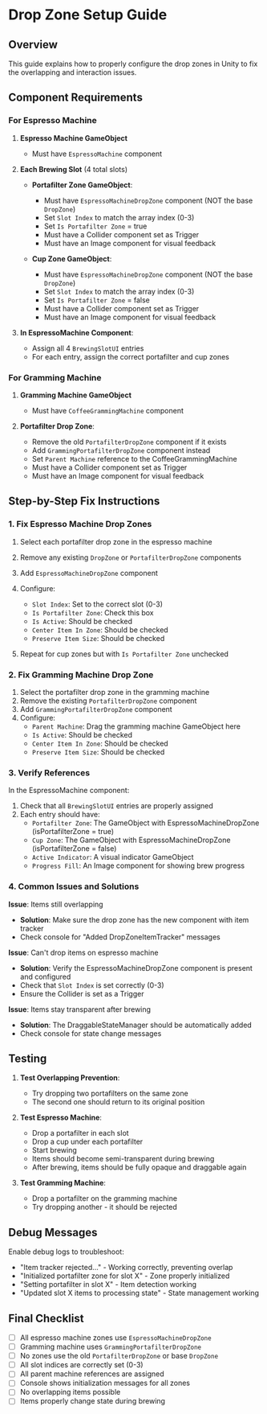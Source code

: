 # Drop Zone Setup Guide

## Overview
This guide explains how to properly configure the drop zones in Unity to fix the overlapping and interaction issues.

## Component Requirements

### For Espresso Machine

1. **Espresso Machine GameObject**
   - Must have `EspressoMachine` component

2. **Each Brewing Slot** (4 total slots)
   - **Portafilter Zone GameObject**:
     - Must have `EspressoMachineDropZone` component (NOT the base `DropZone`)
     - Set `Slot Index` to match the array index (0-3)
     - Set `Is Portafilter Zone` = true
     - Must have a Collider component set as Trigger
     - Must have an Image component for visual feedback
   
   - **Cup Zone GameObject**:
     - Must have `EspressoMachineDropZone` component (NOT the base `DropZone`)
     - Set `Slot Index` to match the array index (0-3)
     - Set `Is Portafilter Zone` = false
     - Must have a Collider component set as Trigger
     - Must have an Image component for visual feedback

3. **In EspressoMachine Component**:
   - Assign all 4 `BrewingSlotUI` entries
   - For each entry, assign the correct portafilter and cup zones

### For Gramming Machine

1. **Gramming Machine GameObject**
   - Must have `CoffeeGrammingMachine` component

2. **Portafilter Drop Zone**:
   - Remove the old `PortafilterDropZone` component if it exists
   - Add `GrammingPortafilterDropZone` component instead
   - Set `Parent Machine` reference to the CoffeeGrammingMachine
   - Must have a Collider component set as Trigger
   - Must have an Image component for visual feedback

## Step-by-Step Fix Instructions

### 1. Fix Espresso Machine Drop Zones

1. Select each portafilter drop zone in the espresso machine
2. Remove any existing `DropZone` or `PortafilterDropZone` components
3. Add `EspressoMachineDropZone` component
4. Configure:
   - `Slot Index`: Set to the correct slot (0-3)
   - `Is Portafilter Zone`: Check this box
   - `Is Active`: Should be checked
   - `Center Item In Zone`: Should be checked
   - `Preserve Item Size`: Should be checked

5. Repeat for cup zones but with `Is Portafilter Zone` unchecked

### 2. Fix Gramming Machine Drop Zone

1. Select the portafilter drop zone in the gramming machine
2. Remove the existing `PortafilterDropZone` component
3. Add `GrammingPortafilterDropZone` component
4. Configure:
   - `Parent Machine`: Drag the gramming machine GameObject here
   - `Is Active`: Should be checked
   - `Center Item In Zone`: Should be checked
   - `Preserve Item Size`: Should be checked

### 3. Verify References

In the EspressoMachine component:
1. Check that all `BrewingSlotUI` entries are properly assigned
2. Each entry should have:
   - `Portafilter Zone`: The GameObject with EspressoMachineDropZone (isPortafilterZone = true)
   - `Cup Zone`: The GameObject with EspressoMachineDropZone (isPortafilterZone = false)
   - `Active Indicator`: A visual indicator GameObject
   - `Progress Fill`: An Image component for showing brew progress

### 4. Common Issues and Solutions

**Issue**: Items still overlapping
- **Solution**: Make sure the drop zone has the new component with item tracker
- Check console for "Added DropZoneItemTracker" messages

**Issue**: Can't drop items on espresso machine
- **Solution**: Verify the EspressoMachineDropZone component is present and configured
- Check that `Slot Index` is set correctly (0-3)
- Ensure the Collider is set as a Trigger

**Issue**: Items stay transparent after brewing
- **Solution**: The DraggableStateManager should be automatically added
- Check console for state change messages

## Testing

1. **Test Overlapping Prevention**:
   - Try dropping two portafilters on the same zone
   - The second one should return to its original position

2. **Test Espresso Machine**:
   - Drop a portafilter in each slot
   - Drop a cup under each portafilter
   - Start brewing
   - Items should become semi-transparent during brewing
   - After brewing, items should be fully opaque and draggable again

3. **Test Gramming Machine**:
   - Drop a portafilter on the gramming machine
   - Try dropping another - it should be rejected

## Debug Messages

Enable debug logs to troubleshoot:
- "Item tracker rejected..." - Working correctly, preventing overlap
- "Initialized portafilter zone for slot X" - Zone properly initialized
- "Setting portafilter in slot X" - Item detection working
- "Updated slot X items to processing state" - State management working

## Final Checklist

- [ ] All espresso machine zones use `EspressoMachineDropZone`
- [ ] Gramming machine uses `GrammingPortafilterDropZone`
- [ ] No zones use the old `PortafilterDropZone` or base `DropZone`
- [ ] All slot indices are correctly set (0-3)
- [ ] All parent machine references are assigned
- [ ] Console shows initialization messages for all zones
- [ ] No overlapping items possible
- [ ] Items properly change state during brewing

